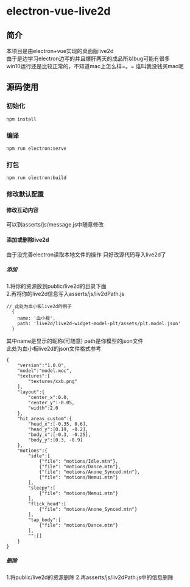 # electron-vue-live2d
## 简介  
本项目是由electron+vue实现的桌面版live2d  
由于是边学习electron边写的并且爆肝两天的成品所以bug可能有很多  
win10运行还是比较正常的，不知道mac上怎么样=。= 谁叫我没钱买mac呢
## 源码使用
### 初始化
```
npm install
```
### 编译
```
npm run electron:serve
```
### 打包
```
npm run electron:build
```
### 修改默认配置
#### 修改互动内容
可以到asserts/js/message.js中随意修改
#### 添加或删除live2d
由于没完善electron读取本地文件的操作 只好改源代码导入live2d了  
##### 添加
1.将你的资源放到public/live2d的目录下面  
2.再将你的live2d信息写入asserts/js/liv2dPath.js  
```
// 此处为血小板live2d的例子
  {
    name: '血小板',
    path: 'live2d/live2d-widget-model-plt/assets/plt.model.json'
  }
```
其中name是显示的昵称(可随意) path是你模型的json文件  
此处为血小板live2d的json文件格式参考
```
{
    "version":"1.0.0",
    "model":"model.moc",
    "textures":[
        "textures/xxb.png"
    ],
    "layout":{
        "center_x":0.0,
        "center_y":-0.05,
        "width":2.0
    },
    "hit_areas_custom":{
        "head_x":[-0.35, 0.6],
        "head_y":[0.19, -0.2],
        "body_x":[-0.3, -0.25],
        "body_y":[0.3, -0.9]
    },
    "motions":{
        "idle":[    
            {"file": "motions/Idle.mtn"},
            {"file": "motions/Dance.mtn"},
            {"file": "motions/Anone_Synced.mtn"},
            {"file": "motions/Nemui.mtn"}
        ],
        "sleepy":[
            {"file": "motions/Nemui.mtn"}
        ],
        "flick_head":[
            {"file": "motions/Anone_Synced.mtn"}
        ],
        "tap_body":[
            {"file": "motions/Dance.mtn"}
        ],
        "":[]
    }
}

```
##### 删除
1.将public/live2d的资源删除
2.再asserts/js/liv2dPath.js中的信息删除
